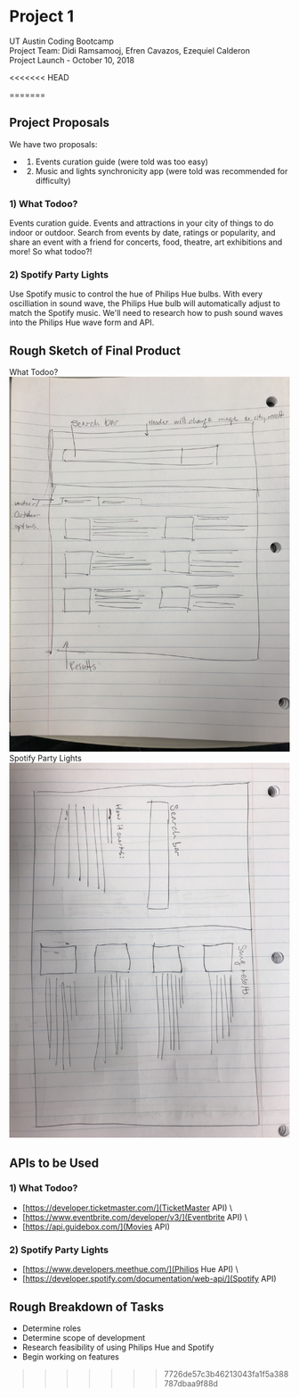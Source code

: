 # Project 1
UT Austin Coding Bootcamp \
Project Team: Didi Ramsamooj, Efren Cavazos, Ezequiel Calderon \
Project Launch - October 10, 2018

<<<<<<< HEAD
<!-- We need to discuss as a group and confirm the project we are going to work on together.
Let's discuss during lunch.

That sounds great.  -->

=======
## Project Proposals
We have two proposals: 
+ 1) Events curation guide (were told was too easy)
+ 2) Music and lights synchronicity app (were told was recommended for difficulty)

### 1) What Todoo?
Events curation guide. Events and attractions in your city of things to do indoor or outdoor. Search from events by date, ratings or popularity, and share an event with a friend for concerts, food, theatre, art exhibitions and more! So what todoo?!


### 2) Spotify Party Lights
Use Spotify music to control the hue of Philips Hue bulbs. With every oscilliation in sound wave, the Philips Hue bulb will automatically adjust to match the Spotify music. We'll need to research how to push sound waves into the Philips Hue wave form and API. 

## Rough Sketch of Final Product
What Todoo?
![Image of What Todoo](IMG_2295.JPG)
\
Spotify Party Lights
![Image of Spotify Party Lights](IMG_2296.JPG)

## APIs to be Used
### 1) What Todoo?
+ [https://developer.ticketmaster.com/](TicketMaster API) \
+ [https://www.eventbrite.com/developer/v3/](Eventbrite API) \
+ [https://api.guidebox.com/](Movies API)

### 2) Spotify Party Lights
+ [https://www.developers.meethue.com/](Philips Hue API) \
+ [https://developer.spotify.com/documentation/web-api/](Spotify API)

## Rough Breakdown of Tasks
+ Determine roles
+ Determine scope of development
+ Research feasibility of using Philips Hue and Spotify
+ Begin working on features
>>>>>>> 7726de57c3b46213043fa1f5a388787dbaa9f88d
